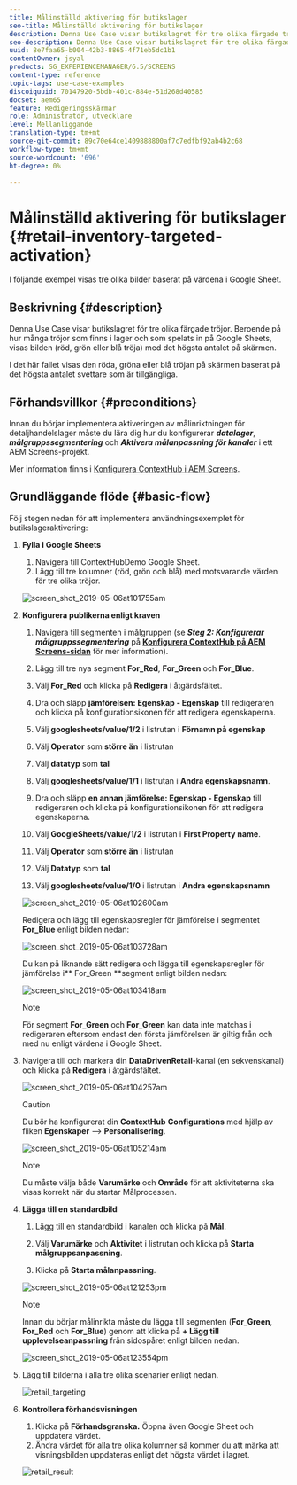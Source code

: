 ```yaml
---
title: Målinställd aktivering för butikslager
seo-title: Målinställd aktivering för butikslager
description: Denna Use Case visar butikslagret för tre olika färgade tröjor. Beroende på hur många tröjor som finns i lager och som spelats in på Google Sheets, visas bilden (röd, grön eller blå tröja) med det högsta antalet på skärmen.
seo-description: Denna Use Case visar butikslagret för tre olika färgade tröjor. Beroende på hur många tröjor som finns i lager och som spelats in på Google Sheets, visas bilden (röd, grön eller blå tröja) med det högsta antalet på skärmen.
uuid: 8e7faa65-b004-42b3-8865-4f71eb5dc1b1
contentOwner: jsyal
products: SG_EXPERIENCEMANAGER/6.5/SCREENS
content-type: reference
topic-tags: use-case-examples
discoiquuid: 70147920-5bdb-401c-884e-51d268d40585
docset: aem65
feature: Redigeringsskärmar
role: Administratör, utvecklare
level: Mellanliggande
translation-type: tm+mt
source-git-commit: 89c70e64ce1409888800af7c7edfbf92ab4b2c68
workflow-type: tm+mt
source-wordcount: '696'
ht-degree: 0%

---
```



# Målinställd aktivering för butikslager {#retail-inventory-targeted-activation}

I följande exempel visas tre olika bilder baserat på värdena i Google Sheet.

## Beskrivning {#description}

Denna Use Case visar butikslagret för tre olika färgade tröjor. Beroende på hur många tröjor som finns i lager och som spelats in på Google Sheets, visas bilden (röd, grön eller blå tröja) med det högsta antalet på skärmen.

I det här fallet visas den röda, gröna eller blå tröjan på skärmen baserat på det högsta antalet svettare som är tillgängliga.

## Förhandsvillkor {#preconditions}

Innan du börjar implementera aktiveringen av målinriktningen för detaljhandelslager måste du lära dig hur du konfigurerar ***datalager***, ***målgruppssegmentering*** och ***Aktivera målanpassning för kanaler*** i ett AEM Screens-projekt.

Mer information finns i [Konfigurera ContextHub i AEM Screens](configuring-context-hub.md).

## Grundläggande flöde {#basic-flow}

Följ stegen nedan för att implementera användningsexemplet för butikslageraktivering:

1. **Fylla i Google Sheets**

   1. Navigera till ContextHubDemo Google Sheet.
   1. Lägg till tre kolumner (röd, grön och blå) med motsvarande värden för tre olika tröjor.

   ![screen_shot_2019-05-06at101755am](assets/screen_shot_2019-05-06at101755am.png)

1. **Konfigurera publikerna enligt kraven**

   1. Navigera till segmenten i målgruppen (se ***Steg 2: Konfigurerar målgruppssegmentering*** på **[Konfigurera ContextHub på AEM Screens-sidan](configuring-context-hub.md)** för mer information).

   1. Lägg till tre nya segment **For_Red**, **For_Green** och **For_Blue**.

   1. Välj **For_Red** och klicka på **Redigera** i åtgärdsfältet.

   1. Dra och släpp **jämförelsen: Egenskap - Egenskap** till redigeraren och klicka på konfigurationsikonen för att redigera egenskaperna.
   1. Välj **googlesheets/value/1/2** i listrutan i **Förnamn på egenskap**

   1. Välj **Operator** som **större än** i listrutan

   1. Välj **datatyp** som **tal**

   1. Välj **googlesheets/value/1/1** i listrutan i **Andra egenskapsnamn**.

   1. Dra och släpp **en annan jämförelse: Egenskap - Egenskap** till redigeraren och klicka på konfigurationsikonen för att redigera egenskaperna.
   1. Välj **GoogleSheets/value/1/2** i listrutan i **First Property name**.

   1. Välj **Operator** som **större än** i listrutan

   1. Välj **Datatyp** som **tal**

   1. Välj **googlesheets/value/1/0** i listrutan i **Andra egenskapsnamn**

   ![screen_shot_2019-05-06at102600am](assets/screen_shot_2019-05-06at102600am.png)

   Redigera och lägg till egenskapsregler för jämförelse i segmentet **For_Blue** enligt bilden nedan:

   ![screen_shot_2019-05-06at103728am](assets/screen_shot_2019-05-06at103728am.png)

   Du kan på liknande sätt redigera och lägga till egenskapsregler för jämförelse i** For_Green **segment enligt bilden nedan:

   ![screen_shot_2019-05-06at103418am](assets/screen_shot_2019-05-06at103418am.png)

   >[!NOTE]
   >
   >För segment **For_Green** och **For_Green** kan data inte matchas i redigeraren eftersom endast den första jämförelsen är giltig från och med nu enligt värdena i Google Sheet.

1. Navigera till och markera din **DataDrivenRetail**-kanal (en sekvenskanal) och klicka på **Redigera** i åtgärdsfältet.

   ![screen_shot_2019-05-06at104257am](assets/screen_shot_2019-05-06at104257am.png)

   >[!CAUTION]
   >
   >Du bör ha konfigurerat din **ContextHub** **Configurations** med hjälp av fliken **Egenskaper** —> **Personalisering**.

   ![screen_shot_2019-05-06at105214am](assets/screen_shot_2019-05-06at105214am.png)

   >[!NOTE]
   Du måste välja både **Varumärke** och **Område** för att aktiviteterna ska visas korrekt när du startar Målprocessen.

1. **Lägga till en standardbild**

   1. Lägg till en standardbild i kanalen och klicka på **Mål**.
   1. Välj **Varumärke** och **Aktivitet** i listrutan och klicka på **Starta målgruppsanpassning**.

   1. Klicka på **Starta målanpassning**.

   ![screen_shot_2019-05-06at121253pm](assets/screen_shot_2019-05-06at121253pm.png)

   >[!NOTE]
   Innan du börjar målinrikta måste du lägga till segmenten (**For_Green**, **For_Red** och **For_Blue**) genom att klicka på **+ Lägg till upplevelseanpassning** från sidospåret enligt bilden nedan.

   ![screen_shot_2019-05-06at123554pm](assets/screen_shot_2019-05-06at123554pm.png)

1. Lägg till bilderna i alla tre olika scenarier enligt nedan.

   ![retail_targeting](assets/retail_targeting.gif)

1. **Kontrollera förhandsvisningen**

   1. Klicka på **Förhandsgranska.** Öppna även Google Sheet och uppdatera värdet.
   1. Ändra värdet för alla tre olika kolumner så kommer du att märka att visningsbilden uppdateras enligt det högsta värdet i lagret.

   ![retail_result](assets/retail_result.gif)

